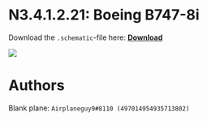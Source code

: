 # N3.4.1.2.21: Boeing B747-8i

Download the `.schematic`-file here: **[Download](https://bte-n.github.io/resources/N3/4/1/B748.schematic)**

![](https://bte-n.github.io/resources/N3/4/1/748-boe.png)  

# Authors

Blank plane: `Airplaneguy9#8110 (497014954935713802)`    
